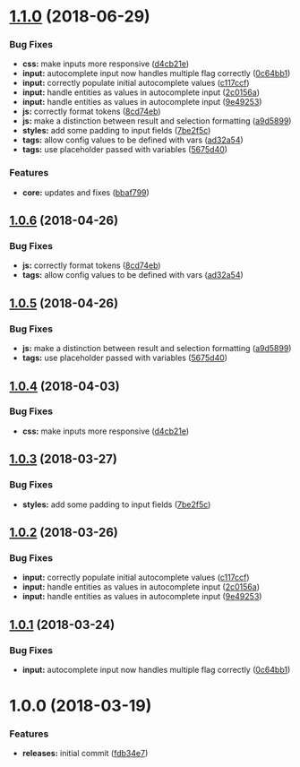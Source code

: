<a name="1.1.0"></a>
# [1.1.0](https://github.com/hypeJunctionPro/Elgg3-hypeAutocomplete/compare/1.0.0...1.1.0) (2018-06-29)


### Bug Fixes

* **css:** make inputs more responsive ([d4cb21e](https://github.com/hypeJunctionPro/Elgg3-hypeAutocomplete/commit/d4cb21e))
* **input:** autocomplete input now handles multiple flag correctly ([0c64bb1](https://github.com/hypeJunctionPro/Elgg3-hypeAutocomplete/commit/0c64bb1))
* **input:** correctly populate initial autocomplete values ([c117ccf](https://github.com/hypeJunctionPro/Elgg3-hypeAutocomplete/commit/c117ccf))
* **input:** handle entities as values in autocomplete input ([2c0156a](https://github.com/hypeJunctionPro/Elgg3-hypeAutocomplete/commit/2c0156a))
* **input:** handle entities as values in autocomplete input ([9e49253](https://github.com/hypeJunctionPro/Elgg3-hypeAutocomplete/commit/9e49253))
* **js:** correctly format tokens ([8cd74eb](https://github.com/hypeJunctionPro/Elgg3-hypeAutocomplete/commit/8cd74eb))
* **js:** make a distinction between result and selection formatting ([a9d5899](https://github.com/hypeJunctionPro/Elgg3-hypeAutocomplete/commit/a9d5899))
* **styles:** add some padding to input fields ([7be2f5c](https://github.com/hypeJunctionPro/Elgg3-hypeAutocomplete/commit/7be2f5c))
* **tags:** allow config values to be defined with vars ([ad32a54](https://github.com/hypeJunctionPro/Elgg3-hypeAutocomplete/commit/ad32a54))
* **tags:** use placeholder passed with variables ([5675d40](https://github.com/hypeJunctionPro/Elgg3-hypeAutocomplete/commit/5675d40))


### Features

* **core:** updates and fixes ([bbaf799](https://github.com/hypeJunctionPro/Elgg3-hypeAutocomplete/commit/bbaf799))



<a name="1.0.6"></a>
## [1.0.6](https://github.com/hypeJunctionPro/Elgg3-hypeAutocomplete/compare/1.0.5...1.0.6) (2018-04-26)


### Bug Fixes

* **js:** correctly format tokens ([8cd74eb](https://github.com/hypeJunctionPro/Elgg3-hypeAutocomplete/commit/8cd74eb))
* **tags:** allow config values to be defined with vars ([ad32a54](https://github.com/hypeJunctionPro/Elgg3-hypeAutocomplete/commit/ad32a54))



<a name="1.0.5"></a>
## [1.0.5](https://github.com/hypeJunctionPro/Elgg3-hypeAutocomplete/compare/1.0.4...1.0.5) (2018-04-26)


### Bug Fixes

* **js:** make a distinction between result and selection formatting ([a9d5899](https://github.com/hypeJunctionPro/Elgg3-hypeAutocomplete/commit/a9d5899))
* **tags:** use placeholder passed with variables ([5675d40](https://github.com/hypeJunctionPro/Elgg3-hypeAutocomplete/commit/5675d40))



<a name="1.0.4"></a>
## [1.0.4](https://github.com/hypeJunctionPro/Elgg3-hypeAutocomplete/compare/1.0.3...1.0.4) (2018-04-03)


### Bug Fixes

* **css:** make inputs more responsive ([d4cb21e](https://github.com/hypeJunctionPro/Elgg3-hypeAutocomplete/commit/d4cb21e))



<a name="1.0.3"></a>
## [1.0.3](https://github.com/hypeJunctionPro/Elgg3-hypeAutocomplete/compare/1.0.2...1.0.3) (2018-03-27)


### Bug Fixes

* **styles:** add some padding to input fields ([7be2f5c](https://github.com/hypeJunctionPro/Elgg3-hypeAutocomplete/commit/7be2f5c))



<a name="1.0.2"></a>
## [1.0.2](https://github.com/hypeJunctionPro/Elgg3-hypeAutocomplete/compare/1.0.1...1.0.2) (2018-03-26)


### Bug Fixes

* **input:** correctly populate initial autocomplete values ([c117ccf](https://github.com/hypeJunctionPro/Elgg3-hypeAutocomplete/commit/c117ccf))
* **input:** handle entities as values in autocomplete input ([2c0156a](https://github.com/hypeJunctionPro/Elgg3-hypeAutocomplete/commit/2c0156a))
* **input:** handle entities as values in autocomplete input ([9e49253](https://github.com/hypeJunctionPro/Elgg3-hypeAutocomplete/commit/9e49253))



<a name="1.0.1"></a>
## [1.0.1](https://github.com/hypeJunctionPro/Elgg3-hypeAutocomplete/compare/1.0.0...1.0.1) (2018-03-24)


### Bug Fixes

* **input:** autocomplete input now handles multiple flag correctly ([0c64bb1](https://github.com/hypeJunctionPro/Elgg3-hypeAutocomplete/commit/0c64bb1))



<a name="1.0.0"></a>
# 1.0.0 (2018-03-19)


### Features

* **releases:** initial commit ([fdb34e7](https://github.com/hypeJunctionPro/Elgg3-hypeAutocomplete/commit/fdb34e7))



